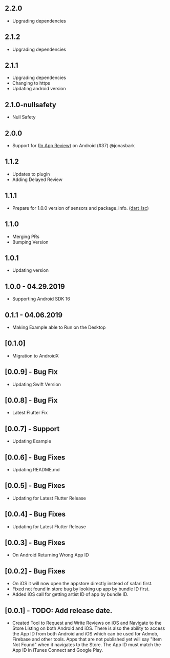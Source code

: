 ## 2.2.0

* Upgrading dependencies

## 2.1.2

* Upgrading dependencies

## 2.1.1

* Upgrading dependencies
* Changing to https
* Updating android version

## 2.1.0-nullsafety

* Null Safety

## 2.0.0

* Support for ([In App Review](https://developer.android.com/guide/playcore/in-app-review)) on Android (#37) @jonasbark

## 1.1.2

* Updates to plugin
* Adding Delayed Review

## 1.1.1

* Prepare for 1.0.0 version of sensors and package_info. ([dart_lsc](http://github.com/amirh/dart_lsc))

## 1.1.0

* Merging PRs
* Bumping Version

## 1.0.1

* Updating version

## 1.0.0 - 04.29.2019

* Supporting Android SDK 16

## 0.1.1 - 04.06.2019

* Making Example able to Run on the Desktop

## [0.1.0]

* Migration to AndroidX

## [0.0.9] - Bug Fix

* Updating Swift Version

## [0.0.8] - Bug Fix

* Latest Flutter Fix

## [0.0.7] - Support

* Updating Example

## [0.0.6] - Bug Fixes

* Updating README.md

## [0.0.5] - Bug Fixes

* Updating for Latest Flutter Release

## [0.0.4] - Bug Fixes

* Updating for Latest Flutter Release

## [0.0.3] - Bug Fixes

* On Android Returning Wrong App ID

## [0.0.2] - Bug Fixes

* On iOS it will now open the appstore directly instead of safari first.
* Fixed not found in store bug by looking up app by bundle ID first.
* Added iOS call for getting artist ID of app by bundle ID.

## [0.0.1] - TODO: Add release date.

* Created Tool to Request and Write Reviews on iOS and Navigate to the Store Listing on both Android and iOS. There is also the ability to access the App ID from both Android and iOS which can be used for Admob, Firebase and other tools. Apps that are not published yet will say "Item Not Found" when it navigates to the Store. The App ID must match the App ID in iTunes Connect and Google Play.
